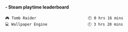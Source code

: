 <!-- steam-box start -->
#### - Steam playtime leaderboard
```text
🎮 Tomb Raider                       🕘 0 hrs 16 mins
💻 Wallpaper Engine                  🕘 3 hrs 20 mins
```
<!-- Powered by https://github.com/YouEclipse/steam-box . -->
<!-- steam-box end -->
